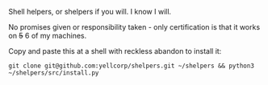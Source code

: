 Shell helpers, or shelpers if you will. I know I will.

No promises given or responsibility taken - only certification is that it
works on ~~5~~ 6 of my machines.

Copy and paste this at a shell with reckless abandon to install it:

```shell
git clone git@github.com:yellcorp/shelpers.git ~/shelpers && python3 ~/shelpers/src/install.py
```
